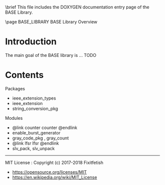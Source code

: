 \brief This file includes the DOXYGEN documentation entry page of the BASE Library.

\page BASE_LIBRARY BASE Library Overview

Introduction
============

The main goal of the BASE library is ... TODO

Contents
========

Packages
* ieee_extension_types
* ieee_extension
* string_conversion_pkg

Modules
* @link counter counter @endlink  
* enable_burst_generator 
* gray_code_pkg , gray_count
* @link lfsr lfsr @endlink
* slv_pack, slv_unpack


---
MIT License : Copyright (c) 2017-2018 Fixitfetish
 - <https://opensource.org/licenses/MIT>
 - <https://en.wikipedia.org/wiki/MIT_License>
